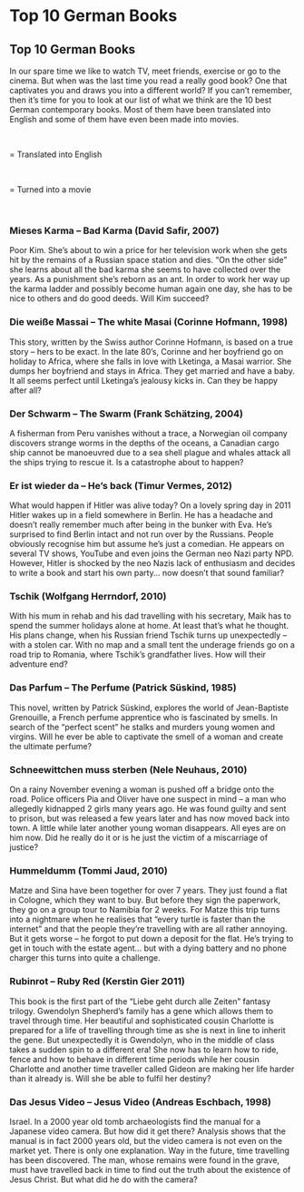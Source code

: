 # Top 10 German Books

[](http://www.jabbalab.com/blog/wp-content/uploads/2013/09/German-Books.jpg)

## Top 10 German Books

In our spare time we like to watch TV, meet friends, exercise or go to the cinema. But when was the last time you read a really good book? One that captivates you and draws you into a different world? If you can’t remember, then it’s time for you to look at our list of what we think are the 10 best German contemporary books. Most of them have been translated into English and some of them have even been made into movies. 

 

[](http://www.jabbalab.com/blog/wp-content/uploads/2013/09/English1.jpg) = Translated into English

 

[](http://www.jabbalab.com/blog/wp-content/uploads/2013/09/film.jpg) = Turned into a movie

 

### Mieses Karma – Bad Karma (David Safir, 2007)

[](http://www.jabbalab.com/blog/wp-content/uploads/2013/09/English1.jpg)Poor Kim. She’s about to win a price for her television work when she gets hit by the remains of a Russian space station and dies. “On the other side” she learns about all the bad karma she seems to have collected over the years. As a punishment she’s reborn as an ant. In order to work her way up the karma ladder and possibly become human again one day, she has to be nice to others and do good deeds. Will Kim succeed?

### Die weiße Massai – The white Masai (Corinne Hofmann, 1998)

[](http://www.jabbalab.com/blog/wp-content/uploads/2013/09/English1.jpg)[](http://www.jabbalab.com/blog/wp-content/uploads/2013/09/film.jpg)This story, written by the Swiss author Corinne Hofmann, is based on a true story – hers to be exact. In the late 80’s, Corinne and her boyfriend go on holiday to Africa, where she falls in love with Lketinga, a Masai warrior. She dumps her boyfriend and stays in Africa. They get married and have a baby. It all seems perfect until Lketinga’s jealousy kicks in. Can they be happy after all?



### Der Schwarm – The Swarm (Frank Schätzing, 2004)

[](http://www.jabbalab.com/blog/wp-content/uploads/2013/09/English1.jpg)A fisherman from Peru vanishes without a trace, a Norwegian oil company discovers strange worms in the depths of the oceans, a Canadian cargo ship cannot be manoeuvred due to a sea shell plague and whales attack all the ships trying to rescue it. Is a catastrophe about to happen?

### Er ist wieder da – He’s back (Timur Vermes, 2012)

[](http://www.jabbalab.com/blog/wp-content/uploads/2013/09/English1.jpg)What would happen if Hitler was alive today? On a lovely spring day in 2011 Hitler wakes up in a field somewhere in Berlin. He has a headache and doesn’t really remember much after being in the bunker with Eva. He’s surprised to find Berlin intact and not run over by the Russians. People obviously recognise him but assume he’s just a comedian. He appears on several TV shows, YouTube and even joins the German neo Nazi party NPD. However, Hitler is shocked by the neo Nazis lack of enthusiasm and decides to write a book and start his own party… now doesn’t that sound familiar?

### Tschik (Wolfgang Herrndorf, 2010)

With his mum in rehab and his dad travelling with his secretary, Maik has to spend the summer holidays alone at home. At least that’s what he thought. His plans change, when his Russian friend Tschik turns up unexpectedly – with a stolen car. With no map and a small tent the underage friends go on a road trip to Romania, where Tschik’s grandfather lives. How will their adventure end?

### Das Parfum – The Perfume (Patrick Süskind, 1985)

[](http://www.jabbalab.com/blog/wp-content/uploads/2013/09/English1.jpg)[](http://www.jabbalab.com/blog/wp-content/uploads/2013/09/film.jpg)This novel, written by Patrick Süskind, explores the world of Jean-Baptiste Grenouille, a French perfume apprentice who is fascinated by smells. In search of the “perfect scent” he stalks and murders young women and virgins. Will he ever be able to captivate the smell of a woman and create the ultimate perfume?



### Schneewittchen muss sterben (Nele Neuhaus, 2010)

On a rainy November evening a woman is pushed off a bridge onto the road. Police officers Pia and Oliver have one suspect in mind – a man who allegedly kidnapped 2 girls many years ago. He was found guilty and sent to prison, but was released a few years later and has now moved back into town. A little while later another young woman disappears. All eyes are on him now. Did he really do it or is he just the victim of a miscarriage of justice?

### Hummeldumm (Tommi Jaud, 2010)

Matze and Sina have been together for over 7 years. They just found a flat in Cologne, which they want to buy. But before they sign the paperwork, they go on a group tour to Namibia for 2 weeks. For Matze this trip turns into a nightmare when he realises that “every turtle is faster than the internet” and that the people they’re travelling with are all rather annoying. But it gets worse – he forgot to put down a deposit for the flat. He’s trying to get in touch with the estate agent… but with a dying battery and no phone charger this turns into quite a challenge. 

### Rubinrot – Ruby Red (Kerstin Gier 2011)

[](http://www.jabbalab.com/blog/wp-content/uploads/2013/09/English1.jpg)[](http://www.jabbalab.com/blog/wp-content/uploads/2013/09/film.jpg) This book is the first part of the “Liebe geht durch alle Zeiten” fantasy trilogy. Gwendolyn Shepherd’s family has a gene which allows them to travel through time. Her beautiful and sophisticated cousin Charlotte is prepared for a life of travelling through time as she is next in line to inherit the gene. But unexpectedly it is Gwendolyn, who in the middle of class takes a sudden spin to a different era! She now has to learn how to ride, fence and how to behave in different time periods while her cousin Charlotte and another time traveller called Gideon are making her life harder than it already is. Will she be able to fulfil her destiny?



### Das Jesus Video – Jesus Video (Andreas Eschbach, 1998)

[](http://www.jabbalab.com/blog/wp-content/uploads/2013/09/English1.jpg)[](http://www.jabbalab.com/blog/wp-content/uploads/2013/09/film.jpg)Israel. In a 2000 year old tomb archaeologists find the manual for a Japanese video camera. But how did it get there?
Analysis shows that the manual is in fact 2000 years old, but the video camera is not even on the market yet. There is only one explanation. Way in the future, time travelling has been discovered. The man, whose remains were found in the grave, must have travelled back in time to find out the truth about the existence of Jesus Christ. But what did he do with the camera?  


